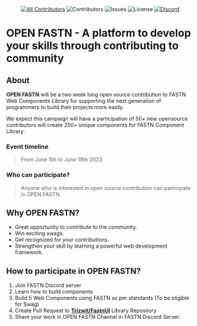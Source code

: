 <div align="center">

[![All Contributors](https://img.shields.io/badge/all_contributors-1-orange.svg?style=flat-square)](#contributors-) ![Contributors](https://img.shields.io/github/contributors/Trizwit/FastnUI?color=dark-green) ![Issues](https://img.shields.io/github/issues/Trizwit/FastnUI) ![License](https://img.shields.io/github/license/Trizwit/FastnUI) [![Discord](https://img.shields.io/discord/793929082483769345)](https://discord.com/channels/793929082483769345/)

</div>

# OPEN FASTN - A platform to develop your skills through contributing to community

## About

**OPEN FASTN** will be a two week long open source contribution to FASTN Web Components Library for supporting the next generation of programmers to build their projects more easily. 

We expect this campaign will have a participation of 50+ new opensource contributors will create 250+ unique components for FASTN Component Library.

### Event timeline 
> From June 5th to June 19th 2023    

### Who can participate?
> Anyone who is interested in open source contribution can participate in OPEN FASTN.   


## Why OPEN FASTN?
- Great opportunity to contribute to the community.
- Win exciting swags.
- Get recognized for your contributions.
- Strengthen your skill by learning a powerful web development framework.

## How to participate in OPEN FASTN?
1. Join FASTN Discord server
2. Learn how to build components
3. Build 5 Web Components using FASTN as per standards (To be eligible for Swag)
4. Create Pull Request to **[Trizwit/FastnUI](https://github.com/Trizwit/FastnUI)** Library Repository
5. Share your work in OPEN FASTN Channel in FASTN Discord Server.
